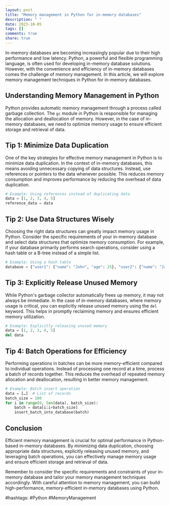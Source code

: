 ```yaml
---
layout: post
title: "Memory management in Python for in-memory databases"
description: " "
date: 2023-10-05
tags: []
comments: true
share: true
---
```


In-memory databases are becoming increasingly popular due to their high performance and low latency. Python, a powerful and flexible programming language, is often used for developing in-memory database solutions. However, with the convenience and efficiency of in-memory databases comes the challenge of memory management. In this article, we will explore memory management techniques in Python for in-memory databases.

## Understanding Memory Management in Python

Python provides automatic memory management through a process called garbage collection. The `gc` module in Python is responsible for managing the allocation and deallocation of memory. However, in the case of in-memory databases, we need to optimize memory usage to ensure efficient storage and retrieval of data.

## Tip 1: Minimize Data Duplication

One of the key strategies for effective memory management in Python is to minimize data duplication. In the context of in-memory databases, this means avoiding unnecessary copying of data structures. Instead, use references or pointers to the data whenever possible. This reduces memory consumption and improves performance by reducing the overhead of data duplication.

```python
# Example: Using references instead of duplicating data
data = [1, 2, 3, 4, 5]
reference_data = data
```

## Tip 2: Use Data Structures Wisely

Choosing the right data structures can greatly impact memory usage in Python. Consider the specific requirements of your in-memory database and select data structures that optimize memory consumption. For example, if your database primarily performs search operations, consider using a hash table or a B-tree instead of a simple list.

```python
# Example: Using a hash table
database = {"user1": {"name": "John", "age": 25}, "user2": {"name": "Jane", "age": 30}}
```

## Tip 3: Explicitly Release Unused Memory

While Python's garbage collector automatically frees up memory, it may not always be immediate. In the case of in-memory databases, where memory usage is critical, you can explicitly release unused memory using the `del` keyword. This helps in promptly reclaiming memory and ensures efficient memory utilization.

```python
# Example: Explicitly releasing unused memory
data = [1, 2, 3, 4, 5]
del data
```

## Tip 4: Batch Operations for Efficiency

Performing operations in batches can be more memory-efficient compared to individual operations. Instead of processing one record at a time, process a batch of records together. This reduces the overhead of repeated memory allocation and deallocation, resulting in better memory management.

```python
# Example: Batch insert operation
data = […]  # List of records
batch_size = 100
for i in range(0, len(data), batch_size):
    batch = data[i:i+batch_size]
    insert_batch_into_database(batch)
```

## Conclusion

Efficient memory management is crucial for optimal performance in Python-based in-memory databases. By minimizing data duplication, choosing appropriate data structures, explicitly releasing unused memory, and leveraging batch operations, you can effectively manage memory usage and ensure efficient storage and retrieval of data.

Remember to consider the specific requirements and constraints of your in-memory database and tailor your memory management techniques accordingly. With careful attention to memory management, you can build high-performance, memory-efficient in-memory databases using Python.

#hashtags: #Python #MemoryManagement